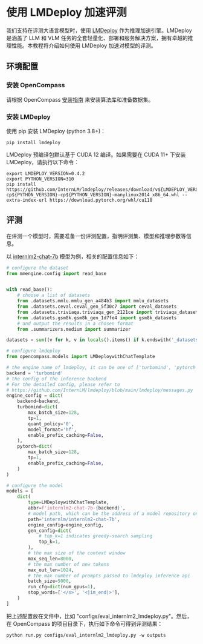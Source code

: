 # 使用 LMDeploy 加速评测

我们支持在评测大语言模型时，使用 [LMDeploy](https://github.com/InternLM/lmdeploy) 作为推理加速引擎。LMDeploy 是涵盖了 LLM 和 VLM 任务的全套轻量化、部署和服务解决方案，拥有卓越的推理性能。本教程将介绍如何使用 LMDeploy 加速对模型的评测。

## 环境配置

### 安装 OpenCompass

请根据 OpenCompass [安装指南](https://opencompass.readthedocs.io/en/latest/get_started/installation.html) 来安装算法库和准备数据集。

### 安装 LMDeploy

使用 pip 安装 LMDeploy (python 3.8+)：

```shell
pip install lmdeploy
```

LMDeploy 预编译包默认基于 CUDA 12 编译。如果需要在 CUDA 11+ 下安装 LMDeploy，请执行以下命令：

```shell
export LMDEPLOY_VERSION=0.4.2
export PYTHON_VERSION=310
pip install https://github.com/InternLM/lmdeploy/releases/download/v${LMDEPLOY_VERSION}/lmdeploy-${LMDEPLOY_VERSION}+cu118-cp${PYTHON_VERSION}-cp${PYTHON_VERSION}-manylinux2014_x86_64.whl --extra-index-url https://download.pytorch.org/whl/cu118
```

## 评测

在评测一个模型时，需要准备一份评测配置，指明评测集、模型和推理参数等信息。

以 [internlm2-chat-7b](https://huggingface.co/internlm/internlm2-chat-7b) 模型为例，相关的配置信息如下：

```python
# configure the dataset
from mmengine.config import read_base


with read_base():
    # choose a list of datasets
    from .datasets.mmlu.mmlu_gen_a484b3 import mmlu_datasets
    from .datasets.ceval.ceval_gen_5f30c7 import ceval_datasets
    from .datasets.triviaqa.triviaqa_gen_2121ce import triviaqa_datasets
    from .datasets.gsm8k.gsm8k_gen_1d7fe4 import gsm8k_datasets
    # and output the results in a chosen format
    from .summarizers.medium import summarizer

datasets = sum((v for k, v in locals().items() if k.endswith('_datasets')), [])

# configure lmdeploy
from opencompass.models import LMDeploywithChatTemplate

# the engine name of lmdeploy, it can be one of ['turbomind', 'pytorch']
backend = 'turbomind'
# the config of the inference backend
# For the detailed config, please refer to
# https://github.com/InternLM/lmdeploy/blob/main/lmdeploy/messages.py
engine_config = dict(
    backend=backend,
    turbomind=dict(
        max_batch_size=128,
        tp=1,
        quant_policy='0',
        model_format='hf',
        enable_prefix_caching=False,
    ),
    pytorch=dict(
        max_batch_size=128,
        tp=1,
        enable_prefix_caching=False,
    )
)

# configure the model
models = [
    dict(
        type=LMDeploywithChatTemplate,
        abbr=f'internlm2-chat-7b-{backend}',
        # model path, which can be the address of a model repository on the Hugging Face Hub or a local path
        path='internlm/internlm2-chat-7b',
        engine_config=engine_config,
        gen_config=dict(
            # top_k=1 indicates greedy-search sampling
            top_k=1,
        ),
        # the max size of the context window
        max_seq_len=8000,
        # the max number of new tokens
        max_out_len=1024,
        # the max number of prompts passed to lmdeploy inference api
        batch_size=5000,
        run_cfg=dict(num_gpus=1),
        stop_words=['</s>', '<|im_end|>'],
    )
]
```

把上述配置放在文件中，比如 "configs/eval_internlm2_lmdeploy.py"。然后，在 OpenCompass 的项目目录下，执行如下命令可得到评测结果：

```shell
python run.py configs/eval_internlm2_lmdeploy.py -w outputs
```
